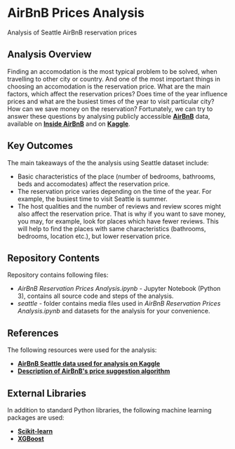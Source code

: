 # AirBnB Prices Analysis
Analysis of Seattle AirBnB reservation prices

## Analysis Overview
Finding an accomodation is the most typical problem to be solved, when travelling to other city or country. And one of the most important things in choosing an accomodation is the reservation price. What are the main factors, which affect the reservation prices? Does time of the year influence prices and what are the busiest times of the year to visit particular city? How can we save money on the reservation?
Fortunately, we can try to answer these questions by analysing publicly accessible __[AirBnB](https://www.airbnb.com)__ data, available on __[Inside AirBnB](http://insideairbnb.com/get-the-data.html)__ and on __[Kaggle](https://www.kaggle.com/airbnb/seattle)__.

## Key Outcomes
The main takeaways of the the analysis using Seattle dataset include:
* Basic characteristics of the place (number of bedrooms, bathrooms, beds and accomodates) affect the reservation price.
* The reservation price varies depending on the time of the year. For example, the busiest time to visit Seattle is summer.
* The host qualities and the number of reviews and review scores might also affect the reservation price. That is why if you want to save money, you may, for example, look for places which have fewer reviews. This will help to find the places with same characteristics (bathrooms, bedrooms, location etc.), but lower reservation price.

## Repository Contents
Repository contains following files:
* *AirBnB Reservation Prices Analysis.ipynb* - Jupyter Notebook (Python 3), contains all source code and steps of the analysis.
* *seattle* - folder contains media files used in *AirBnB Reservation Prices Analysis.ipynb* and datasets for the analysis for your convenience.

## References
The following resources were used for the analysis:
* __[AirBnB Seattle data used for analysis on Kaggle](https://www.kaggle.com/airbnb/seattle)__
* __[Description of AirBnB's price suggestion algorithm](https://www.vrmintel.com/inside-airbnbs-algorithm/)__

## External Libraries
In addition to standard Python libraries, the following machine learning packages are used:
* __[Scikit-learn](https://scikit-learn.org/stable/)__
* __[XGBoost](https://xgboost.readthedocs.io/en/latest/)__ 
